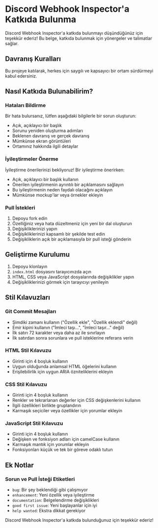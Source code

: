 # Discord Webhook Inspector'a Katkıda Bulunma

Discord Webhook Inspector'a katkıda bulunmayı düşündüğünüz için teşekkür ederiz! Bu belge, katkıda bulunmak için yönergeler ve talimatlar sağlar.

## Davranış Kuralları

Bu projeye katılarak, herkes için saygılı ve kapsayıcı bir ortam sürdürmeyi kabul edersiniz.

## Nasıl Katkıda Bulunabilirim?

### Hataları Bildirme

Bir hata bulursanız, lütfen aşağıdaki bilgilerle bir sorun oluşturun:
- Açık, açıklayıcı bir başlık
- Sorunu yeniden oluşturma adımları
- Beklenen davranış ve gerçek davranış
- Mümkünse ekran görüntüleri
- Ortamınız hakkında ilgili detaylar

### İyileştirmeler Önerme

İyileştirme önerilerinizi bekliyoruz! Bir iyileştirme önerirken:
- Açık, açıklayıcı bir başlık kullanın
- Önerilen iyileştirmenin ayrıntılı bir açıklamasını sağlayın
- Bu iyileştirmenin neden faydalı olacağını açıklayın
- Mümkünse mockup'lar veya örnekler ekleyin

### Pull İstekleri

1. Depoyu fork edin
2. Özelliğiniz veya hata düzeltmeniz için yeni bir dal oluşturun
3. Değişikliklerinizi yapın
4. Değişikliklerinizi kapsamlı bir şekilde test edin
5. Değişikliklerin açık bir açıklamasıyla bir pull isteği gönderin

## Geliştirme Kurulumu

1. Depoyu klonlayın
2. `index.html` dosyasını tarayıcınızda açın
3. HTML, CSS veya JavaScript dosyalarında değişiklikler yapın
4. Değişikliklerinizi görmek için tarayıcıyı yenileyin

## Stil Kılavuzları

### Git Commit Mesajları

- Şimdiki zamanı kullanın ("Özellik ekle", "Özellik eklendi" değil)
- Emir kipini kullanın ("İmleci taşı...", "İmleci taşır..." değil)
- İlk satırı 72 karakter veya daha az ile sınırlayın
- İlk satırdan sonra sorunlara ve pull isteklerine referans verin

### HTML Stil Kılavuzu

- Girinti için 4 boşluk kullanın
- Uygun olduğunda anlamsal HTML öğelerini kullanın
- Erişilebilirlik için uygun ARIA özniteliklerini ekleyin

### CSS Stil Kılavuzu

- Girinti için 4 boşluk kullanın
- Renkler ve tekrarlanan değerler için CSS değişkenlerini kullanın
- İlgili özellikleri birlikte gruplandırın
- Karmaşık seçiciler veya özellikler için yorumlar ekleyin

### JavaScript Stil Kılavuzu

- Girinti için 4 boşluk kullanın
- Değişken ve fonksiyon adları için camelCase kullanın
- Karmaşık mantık için yorumlar ekleyin
- Fonksiyonları küçük ve tek bir göreve odaklı tutun

## Ek Notlar

### Sorun ve Pull İsteği Etiketleri

- `bug`: Bir şey beklendiği gibi çalışmıyor
- `enhancement`: Yeni özellik veya iyileştirme
- `documentation`: Belgelendirme değişiklikleri
- `good first issue`: Yeni başlayanlar için iyi
- `help wanted`: Ekstra dikkat gerekiyor

Discord Webhook Inspector'a katkıda bulunduğunuz için teşekkür ederiz!
